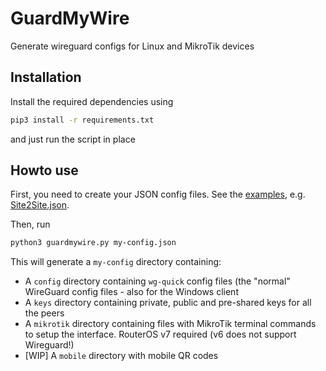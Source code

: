 # GuardMyWire
Generate wireguard configs for Linux and MikroTik devices

## Installation

Install the required dependencies using
```sh
pip3 install -r requirements.txt
```
and just run the script in place

## Howto use

First, you need to create your JSON config files. See the [examples](https://github.com/ulikoehler/GuardMyWire/tree/master/examples), e.g. [Site2Site.json](https://github.com/ulikoehler/GuardMyWire/blob/master/examples/Site2Site.json).

Then, run
```sh
python3 guardmywire.py my-config.json
```

This will generate a `my-config` directory containing:
* A `config` directory containing `wg-quick` config files (the "normal" WireGuard config files - also for the Windows client
* A `keys` directory containing private, public and pre-shared keys for all the peers
* A `mikrotik` directory containing files with MikroTik terminal commands to setup the interface. RouterOS v7 required (v6 does not support Wireguard!)
* [WIP] A `mobile` directory with mobile QR codes
